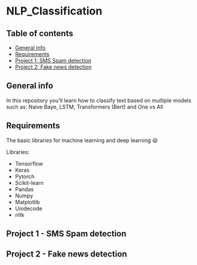 # NLP_Classification

## Table of contents
* [General info](#general-info)
* [Requirements](#requirements)
* [Project 1: SMS Spam detection](#project-1---SMS-Spam-detection)
* [Project 2: Fake news detection](#Project-2---Fake-news-detection)

## General info
In this repository you'll learn how to classify text based on multiple models such as: Naive Baye, LSTM, Transformers (Bert) and One vs All

## Requirements

The basic libraries for machine learning and deep learning 😃

Libraries:
* Tensorflow
* Keras
* Pytorch
* Scikit-learn
* Pandas
* Numpy
* Matplotlib
* Unidecode
* nltk

## Project 1 - SMS Spam detection

## Project 2 - Fake news detection
